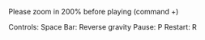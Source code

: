 Please zoom in 200% before playing (command +) 

Controls:
Space Bar: Reverse gravity
Pause: P
Restart: R

